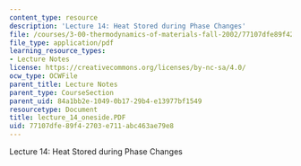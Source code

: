 ```yaml
---
content_type: resource
description: 'Lecture 14: Heat Stored during Phase Changes'
file: /courses/3-00-thermodynamics-of-materials-fall-2002/77107dfe89f42703e711abc463ae79e8_lecture_14_oneside.PDF
file_type: application/pdf
learning_resource_types:
- Lecture Notes
license: https://creativecommons.org/licenses/by-nc-sa/4.0/
ocw_type: OCWFile
parent_title: Lecture Notes
parent_type: CourseSection
parent_uid: 84a1bb2e-1049-0b17-29b4-e13977bf1549
resourcetype: Document
title: lecture_14_oneside.PDF
uid: 77107dfe-89f4-2703-e711-abc463ae79e8
---
```

Lecture 14: Heat Stored during Phase Changes